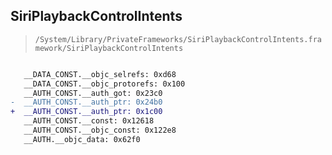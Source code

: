 ## SiriPlaybackControlIntents

> `/System/Library/PrivateFrameworks/SiriPlaybackControlIntents.framework/SiriPlaybackControlIntents`

```diff

   __DATA_CONST.__objc_selrefs: 0xd68
   __DATA_CONST.__objc_protorefs: 0x100
   __AUTH_CONST.__auth_got: 0x23c0
-  __AUTH_CONST.__auth_ptr: 0x24b0
+  __AUTH_CONST.__auth_ptr: 0x1c00
   __AUTH_CONST.__const: 0x12618
   __AUTH_CONST.__objc_const: 0x122e8
   __AUTH.__objc_data: 0x62f0

```
